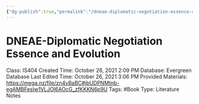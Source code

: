 ```yaml
---
{"dg-publish":true,"permalink":"/dneae-diplomatic-negotiation-essence-and-evolution/"}
---
```


# DNEAE-Diplomatic Negotiation Essence and Evolution

Class: IS404
Created Time: October 26, 2021 2:09 PM
Database: Evergreen Database
Last Edited Time: October 26, 2021 3:06 PM
Provided Materials: https://mega.nz/file/zn4yBaBC#jbUDPNMtnb-egAMBFesIw1VLJOl6AOcG_zfKKKN6p9U
Tags: #Book
Type: Literature Notes